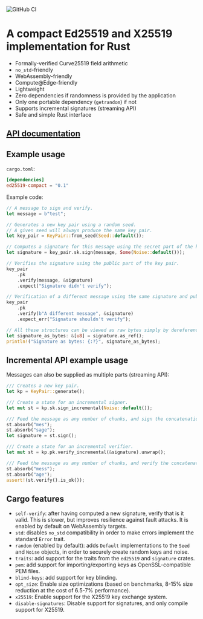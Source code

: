 ![GitHub CI](https://github.com/jedisct1/rust-ed25519-compact/workflows/GitHub%20CI/badge.svg)

# A compact Ed25519 and X25519 implementation for Rust

* Formally-verified Curve25519 field arithmetic
* `no_std`-friendly
* WebAssembly-friendly
* Compute@Edge-friendly
* Lightweight
* Zero dependencies if randomness is provided by the application
* Only one portable dependency (`getrandom`) if not
* Supports incremental signatures (streaming API)
* Safe and simple Rust interface

## [API documentation](https://docs.rs/ed25519-compact)

## Example usage

`cargo.toml`:

```toml
[dependencies]
ed25519-compact = "0.1"
```

Example code:

```rust
// A message to sign and verify.
let message = b"test";

// Generates a new key pair using a random seed.
// A given seed will always produce the same key pair.
let key_pair = KeyPair::from_seed(Seed::default());

// Computes a signature for this message using the secret part of the key pair.
let signature = key_pair.sk.sign(message, Some(Noise::default()));

// Verifies the signature using the public part of the key pair.
key_pair
    .pk
    .verify(message, &signature)
    .expect("Signature didn't verify");

// Verification of a different message using the same signature and public key fails.
key_pair
    .pk
    .verify(b"A different message", &signature)
    .expect_err("Signature shouldn't verify");

// All these structures can be viewed as raw bytes simply by dereferencing them:
let signature_as_bytes: &[u8] = signature.as_ref();
println!("Signature as bytes: {:?}", signature_as_bytes);
```

## Incremental API example usage

Messages can also be supplied as multiple parts (streaming API):

```rust
/// Creates a new key pair.
let kp = KeyPair::generate();

/// Create a state for an incremental signer.
let mut st = kp.sk.sign_incremental(Noise::default());

/// Feed the message as any number of chunks, and sign the concatenation.
st.absorb("mes");
st.absorb("sage");
let signature = st.sign();

/// Create a state for an incremental verifier.
let mut st = kp.pk.verify_incremental(&signature).unwrap();

/// Feed the message as any number of chunks, and verify the concatenation.
st.absorb("mess");
st.absorb("age");
assert!(st.verify().is_ok());
```

## Cargo features

* `self-verify`: after having computed a new signature, verify that is it valid. This is slower, but improves resilience against fault attacks. It is enabled by default on WebAssembly targets.
* `std`: disables `no_std` compatibility in order to make errors implement the standard `Error` trait.
* `random` (enabled by default): adds `Default` implementations to the `Seed` and `Noise` objects, in order to securely create random keys and noise.
* `traits`: add support for the traits from the `ed25519` and `signature` crates.
* `pem`: add support for importing/exporting keys as OpenSSL-compatible PEM files.
* `blind-keys`: add support for key blinding.
* `opt_size`: Enable size optimizations (based on benchmarks, 8-15% size reduction at the cost of 6.5-7% performance).
* `x25519`: Enable support for the X25519 key exchange system.
* `disable-signatures`: Disable support for signatures, and only compile support for X25519.
